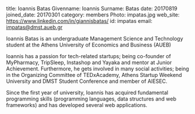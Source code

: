 title: Ioannis Batas
Givenname: Ioannis
Surname: Batas
date: 20170819
joined_date: 20170301
category: members
Photo: impatas.jpg
web_site: https://www.linkedin.com/in/giannisbatas/
id: impatas
email: impatas@dmst.aueb.gr

<p>
Ioannis Batas is an undergraduate Management Science and Technology student at the Athens University of Economics and Business (AUEB)
</p>
<p>
Ioannis has a passion for tech-related startups; being co-founder of MyPharmacy, TripSleep, Instashop and Yayaka and mentor at Junior Achievement. Furthermore, he gets involved in many social activities; being in the Organizing Committee of TEDxAcademy, Athens Startup Weekend University and DMST Student Conference and member of AIESEC.
</p>
<p>
Since the first year of university, Ioannis has acquired fundamental programming skills (programming languages, data structures and web frameworks) and has developed several web applications.
</p>

